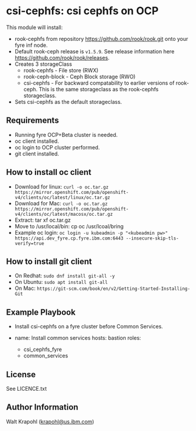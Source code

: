 csi-cephfs: csi cephfs on OCP
=========

This module will install:
- rook-cephfs from repository https://github.com/rook/rook.git onto your fyre inf node.
- Default rook-ceph release is `v1.5.9`. See release information here https://github.com/rook/rook/releases.
- Creates 3 storageClass
  - rook-cephfs - File store (RWX)
  - rook-ceph-block - Ceph Block storage (RWO)
  - csi-cephfs - For backward compatability to earlier versions of rook-ceph. This is the same storageclass as the rook-cephfs storageclass.
- Sets csi-cephfs as the default storageclass.

Requirements
------------

 - Running fyre OCP+Beta cluster is needed.
 - oc client installed.
 - oc login to OCP cluster performed.
 - git client installed.

How to install oc client
------------------------
 - Download for linux: `curl -o oc.tar.gz https://mirror.openshift.com/pub/openshift-v4/clients/oc/latest/linux/oc.tar.gz`
 - Download for Mac: `curl -o oc.tar.gz https://mirror.openshift.com/pub/openshift-v4/clients/oc/latest/macosx/oc.tar.gz`
 - Extract: tar xf oc.tar.gz
 - Move to /usr/local/bin: cp oc /usr/lcoal/bring
 - Example oc login: `oc login -u kubeadmin -p "<kubeadmin pw>" https://api.dev_fyre.cp.fyre.ibm.com:6443 --insecure-skip-tls-verify=true`

 How to install git client
 -------------------------
 - On Redhat: `sudo dnf install git-all -y`
 - On Ubuntu: `sudo apt install git-all`
 - On Mac: `https://git-scm.com/book/en/v2/Getting-Started-Installing-Git`

Example Playbook
----------------
- Install csi-cephfs on a fyre cluster before Common Services.

 - name: Install common services
   hosts: bastion
   roles:
   - csi_cephfs_fyre
   - common_services


License
-------

See LICENCE.txt

Author Information
------------------

Walt Krapohl (krapohl@us.ibm.com)
